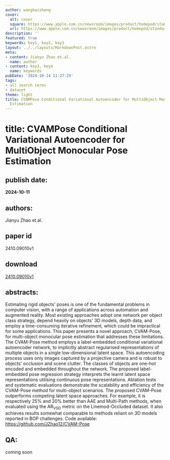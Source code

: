 ```yaml
---
author: wanghaisheng
cover:
  alt: cover
  square: https://www.apple.com.cn/newsroom/images/product/homepod/standard/Apple-HomePod-hero-230118_big.jpg.large_2x.jpg
  url: https://www.apple.com.cn/newsroom/images/product/homepod/standard/Apple-HomePod-hero-230118_big.jpg.large_2x.jpg
description: ''
featured: true
keywords: key1, key2, key3
layout: ../../layouts/MarkdownPost.astro
meta:
- content: Jianyu Zhao et.al.
  name: author
- content: key3, key4
  name: keywords
pubDate: '2024-10-14 11:37:29'
tags:
- all search terms
- dataset
theme: light
title: CVAMPose Conditional Variational Autoencoder for MultiObject Monocular Pose
  Estimation
---
```


# title: CVAMPose Conditional Variational Autoencoder for MultiObject Monocular Pose Estimation 
## publish date: 
**2024-10-11** 
## authors: 
  Jianyu Zhao et.al. 
## paper id
2410.09010v1
## download
[2410.09010v1](http://arxiv.org/abs/2410.09010v1)
## abstracts:
Estimating rigid objects' poses is one of the fundamental problems in computer vision, with a range of applications across automation and augmented reality. Most existing approaches adopt one network per object class strategy, depend heavily on objects' 3D models, depth data, and employ a time-consuming iterative refinement, which could be impractical for some applications. This paper presents a novel approach, CVAM-Pose, for multi-object monocular pose estimation that addresses these limitations. The CVAM-Pose method employs a label-embedded conditional variational autoencoder network, to implicitly abstract regularised representations of multiple objects in a single low-dimensional latent space. This autoencoding process uses only images captured by a projective camera and is robust to objects' occlusion and scene clutter. The classes of objects are one-hot encoded and embedded throughout the network. The proposed label-embedded pose regression strategy interprets the learnt latent space representations utilising continuous pose representations. Ablation tests and systematic evaluations demonstrate the scalability and efficiency of the CVAM-Pose method for multi-object scenarios. The proposed CVAM-Pose outperforms competing latent space approaches. For example, it is respectively 25% and 20% better than AAE and Multi-Path methods, when evaluated using the $\mathrm{AR_{VSD}}$ metric on the Linemod-Occluded dataset. It also achieves results somewhat comparable to methods reliant on 3D models reported in BOP challenges. Code available: https://github.com/JZhao12/CVAM-Pose
## QA:
coming soon
